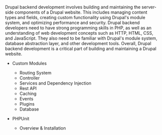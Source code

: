 Drupal backend development involves building and maintaining the server-side components of a Drupal website. This includes managing content types and fields, creating custom functionality using Drupal's module system, and optimizing performance and security. Drupal backend developers need to have strong programming skills in PHP, as well as an understanding of web development concepts such as HTTP, HTML, CSS, and JavaScript. They also need to be familiar with Drupal's module system, database abstraction layer, and other development tools. Overall, Drupal backend development is a critical part of building and maintaining a Drupal website.

- Custom Modules
  - Routing System
  - Controller
  - Services and Dependency Injection
  - Rest API
  - Caching
  - Events
  - Plugins
  - Database
  
- PHPUnit
  - Overview & Installation
